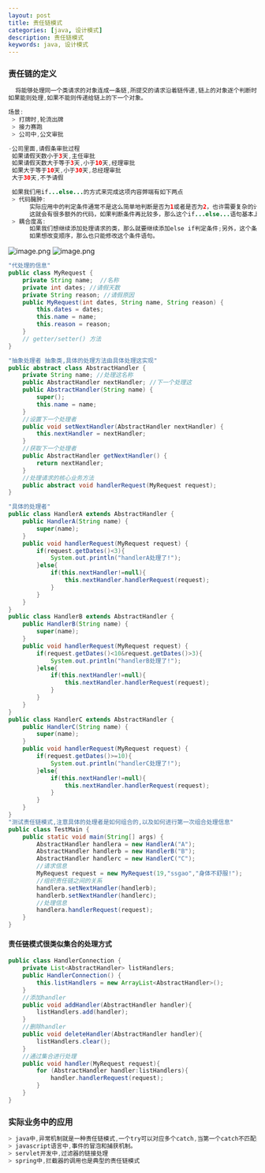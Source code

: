 ```yaml
---
layout: post
title: 责任链模式
categories: [java, 设计模式]
description: 责任链模式
keywords: java, 设计模式
---
```


<meta name="referrer" content="no-referrer"/>

### 责任链的定义

```java
  将能够处理同一个类请求的对象连成一条链,所提交的请求沿着链传递,链上的对象逐个判断时候有能力处理该请求。
如果能则处理,如果不能则传递给链上的下一个对象。

场景:
 > 打牌时,轮流出牌
 > 接力赛跑
 > 公司中,公文审批

-公司里面,请假条审批过程
 如果请假天数小于3天,主任审批
 如果请假天数大于等于3天,小于10天,经理审批
 如果大于等于10天,小于30天,总经理审批
 大于30天,不予请假

 如果我们用if...else...的方式来完成这项内容弊端有如下两点
 > 代码臃肿:
      实际应用中的判定条件通常不是这么简单地判断是否为1或者是否为2，也许需要复杂的计算，也许需要查询数据库等等，
      这就会有很多额外的代码，如果判断条件再比较多，那么这个if...else...语句基本上 就没法看了。
 > 耦合度高:
      如果我们想继续添加处理请求的类，那么就要继续添加else if判定条件;另外，这个条件判定的 顺序也是写死的
      如果想改变顺序，那么也只能修改这个条件语句。
```

![image.png](https://cdn.nlark.com/yuque/0/2021/png/659846/1639435559440-f8fd2314-f516-48fe-a7e6-abd1dfff2e20.png#clientId=u8ce54a32-56dc-4&from=paste&height=424&id=udf08dbfe&margin=%5Bobject%20Object%5D&name=image.png&originHeight=848&originWidth=1720&originalType=binary&ratio=1&size=771798&status=done&style=none&taskId=u5ff58b0a-034b-4347-bfab-25adec08b2e&width=860)
![image.png](https://cdn.nlark.com/yuque/0/2021/png/659846/1639435579216-5d12275b-e877-4346-96d0-f45ded481f70.png#clientId=u8ce54a32-56dc-4&from=paste&height=239&id=u643181d8&margin=%5Bobject%20Object%5D&name=image.png&originHeight=478&originWidth=1684&originalType=binary&ratio=1&size=508113&status=done&style=none&taskId=u4e726690-3381-45f4-b123-06e1cc8139e&width=842)

```java
"代处理的信息"
public class MyRequest {
    private String name;  //名称
    private int dates; //请假天数
    private String reason; //请假原因
    public MyRequest(int dates, String name, String reason) {
        this.dates = dates;
        this.name = name;
        this.reason = reason;
    }
    // getter/setter() 方法
}

"抽象处理者 抽象类,具体的处理方法由具体处理这实现"
public abstract class AbstractHandler {
    private String name; //处理这名称
    public AbstractHandler nextHandler; //下一个处理这
    public AbstractHandler(String name) {
        super();
        this.name = name;
    }
    //设置下一个处理者
    public void setNextHandler(AbstractHandler nextHandler) {
        this.nextHandler = nextHandler;
    }
    //获取下一个处理者
    public AbstractHandler getNextHandler() {
        return nextHandler;
    }
    //处理请求的核心业务方法
    public abstract void handlerRequest(MyRequest request);
}

"具体的处理者"
public class HandlerA extends AbstractHandler {
    public HandlerA(String name) {
        super(name);
    }
    public void handlerRequest(MyRequest request) {
        if(request.getDates()<3){
            System.out.println("handlerA处理了!");
        }else{
            if(this.nextHandler!=null){
                this.nextHandler.handlerRequest(request);
            }
        }
    }
}
public class HandlerB extends AbstractHandler {
    public HandlerB(String name) {
        super(name);
    }
    public void handlerRequest(MyRequest request) {
        if(request.getDates()<10&request.getDates()>3){
            System.out.println("handlerB处理了!");
        }else{
            if(this.nextHandler!=null){
                this.nextHandler.handlerRequest(request);
            }
        }
    }
}
public class HandlerC extends AbstractHandler {
    public HandlerC(String name) {
        super(name);
    }
    public void handlerRequest(MyRequest request) {
        if(request.getDates()>=10){
            System.out.println("handlerC处理了!");
        }else{
            if(this.nextHandler!=null){
                this.nextHandler.handlerRequest(request);
            }
        }
    }
}
"测试责任链模式,注意具体的处理者是如何组合的,以及如何进行第一次组合处理信息"
public class TestMain {
    public static void main(String[] args) {
        AbstractHandler handlera = new HandlerA("A");
        AbstractHandler handlerb = new HandlerB("B");
        AbstractHandler handlerc = new HandlerC("C");
        //请求信息
        MyRequest request = new MyRequest(19,"ssgao","身体不舒服!");
        //组织责任链之间的关系
        handlera.setNextHandler(handlerb);
        handlerb.setNextHandler(handlerc);
        //处理信息
        handlera.handlerRequest(request);
    }
}
```

#### 责任链模式很类似集合的处理方式

```java
public class HandlerConnection {
    private List<AbstractHandler> listHandlers;
    public HandlerConnection() {
        this.listHandlers = new ArrayList<AbstractHandler>();
    }
    //添加handler
    public void addHandler(AbstractHandler handler){
        listHandlers.add(handler);
    }
    //删除handler
    public void deleteHandler(AbstractHandler handler){
        listHandlers.clear();
    }
    //通过集合进行处理
    public void handler(MyRequest request){
        for (AbstractHandler handler:listHandlers){
            handler.handlerRequest(request);
        }
    }
}
```

### 实际业务中的应用

```java
> java中,异常机制就是一种责任链模式,一个try可以对应多个catch,当第一个catch不匹配类型,则自动跳到第二个catch
> javascript语言中,事件的冒泡和捕获机制。
> servlet开发中,过滤器的链接处理
> spring中,拦截器的调用也是典型的责任链模式
```
